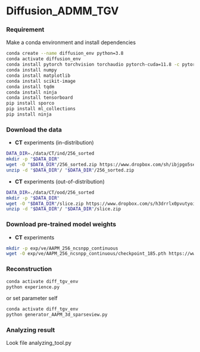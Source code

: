 # Diffusion_ADMM_TGV


### Requirement
Make a conda environment and install dependencies
```bash
conda create --name diffusion_env python=3.8
conda activate diffusion_env
conda install pytorch torchvision torchaudio pytorch-cuda=11.8 -c pytorch -c nvidia
conda install numpy
conda install matplotlib
conda install scikit-image
conda install tqdm
conda install ninja
conda install tensorboard
pip install sporco
pip install ml_collections
pip install ninja
```


### Download the data
* **CT** experiments (in-distribution)
```bash
DATA_DIR=./data/CT/ind/256_sorted
mkdir -p "$DATA_DIR"
wget -O "$DATA_DIR"/256_sorted.zip https://www.dropbox.com/sh/ibjpgo5seksjera/AADlhYqCWq5C4K0uWSrCL_JUa?dl=1
unzip -d "$DATA_DIR"/ "$DATA_DIR"/256_sorted.zip
```
* **CT** experiments (out-of-distribution)
```bash
DATA_DIR=./data/CT/ood/256_sorted
mkdir -p "$DATA_DIR"
wget -O "$DATA_DIR"/slice.zip https://www.dropbox.com/s/h3drrlx0pvutyoi/slice.zip?dl=0
unzip -d "$DATA_DIR"/ "$DATA_DIR"/slice.zip
```

### Download pre-trained model weights
* **CT** experiments
```bash
mkdir -p exp/ve/AAPM_256_ncsnpp_continuous
wget -O exp/ve/AAPM_256_ncsnpp_continuous/checkpoint_185.pth https://www.dropbox.com/s/7zevc3eu8xkqx0x/checkpoint_185.pth?dl=1
```


### Reconstruction

```bash
conda activate diff_tgv_env
python experience.py
```

or set parameter self

```bash
conda activate diff_tgv_env
python generator_AAPM_3d_sparseview.py
```

### Analyzing result

Look file analyzing_tool.py
